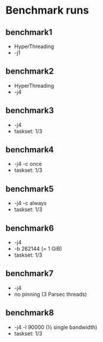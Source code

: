# Benchmark runs

## benchmark1
 - HyperThreading
 - -j1

## benchmark2
 - HyperThreading
 - -j4

## benchmark3
 - -j4
 - taskset: 1/3

## benchmark4
 - -j4 -c once
 - taskset: 1/3

## benchmark5
 - -j4 -c always
 - taskset: 1/3

## benchmark6
 - -j4
 - -b 262144 (= 1 GiB)
 - taskset: 1/3

## benchmark7
 - -j4
 - no pinning (3 Parsec threads)

## benchmark8
 - -j4 -l 90000 (½ single bandwidth)
 - taskset: 1/3
